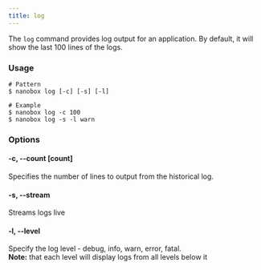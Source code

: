 ```yaml
---
title: log
---
```


The `log` command provides log output for an application. By default, it will show the last 100 lines of the logs.

### Usage
```shell
# Pattern
$ nanobox log [-c] [-s] [-l]

# Example
$ nanobox log -c 100
$ nanobox log -s -l warn
```

### Options

#### -c, --count [count]
Specifies the number of lines to output from the historical log.

#### -s, --stream
Streams logs live

#### -l, --level
Specify the log level - debug, info, warn, error, fatal.  
**Note:** that each level will display logs from all levels below it